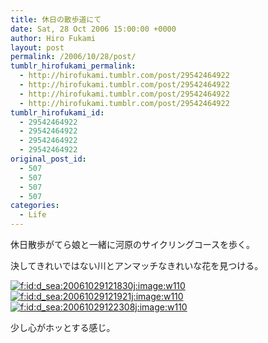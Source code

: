 ```yaml
---
title: 休日の散歩道にて
date: Sat, 28 Oct 2006 15:00:00 +0000
author: Hiro Fukami
layout: post
permalink: /2006/10/28/post/
tumblr_hirofukami_permalink:
  - http://hirofukami.tumblr.com/post/29542464922
  - http://hirofukami.tumblr.com/post/29542464922
  - http://hirofukami.tumblr.com/post/29542464922
  - http://hirofukami.tumblr.com/post/29542464922
tumblr_hirofukami_id:
  - 29542464922
  - 29542464922
  - 29542464922
  - 29542464922
original_post_id:
  - 507
  - 507
  - 507
  - 507
categories:
  - Life
---
```

<div class="section">
  <p>
    休日散歩がてら娘と一緒に河原のサイクリングコースを歩く。
  </p>
  
  <p>
    決してきれいではない川とアンマッチなきれいな花を見つける。
  </p>
  
  <p>
    <a href="http://f.hatena.ne.jp/d_sea/20061029121830" class="hatena-fotolife" target="_blank"><img src="http://cdn-ak.f.st-hatena.com/images/fotolife/d/d_sea/20061029/20061029121830.jpg?w=110" alt="f:id:d_sea:20061029121830j:image:w110" title="f:id:d_sea:20061029121830j:image:w110" class="hatena-fotolife" data-recalc-dims="1" /></a><a href="http://f.hatena.ne.jp/d_sea/20061029121921" class="hatena-fotolife" target="_blank"><img src="http://cdn-ak.f.st-hatena.com/images/fotolife/d/d_sea/20061029/20061029121921.jpg?w=110" alt="f:id:d_sea:20061029121921j:image:w110" title="f:id:d_sea:20061029121921j:image:w110" class="hatena-fotolife" data-recalc-dims="1" /></a><a href="http://f.hatena.ne.jp/d_sea/20061029122308" class="hatena-fotolife" target="_blank"><img src="http://cdn-ak.f.st-hatena.com/images/fotolife/d/d_sea/20061029/20061029122308.jpg?w=110" alt="f:id:d_sea:20061029122308j:image:w110" title="f:id:d_sea:20061029122308j:image:w110" class="hatena-fotolife" data-recalc-dims="1" /></a>
  </p>
  
  <p>
    少し心がホッとする感じ。
  </p>
</div>